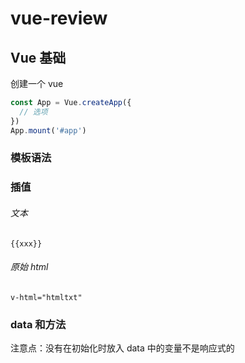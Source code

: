 # vue-review

## Vue 基础

创建一个 vue

```javascript
const App = Vue.createApp({
  // 选项
})
App.mount('#app')
```

### 模板语法

### 插值

###### 文本

`{{xxx}}`

###### 原始 html

`v-html="htmltxt"`

### data 和方法

注意点：没有在初始化时放入 data 中的变量不是响应式的
